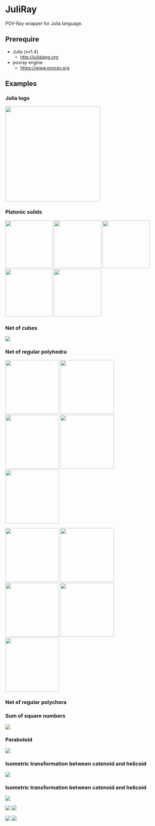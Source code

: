 # JuliRay
POV-Ray wrapper for Julia language.

## Prerequire
* Julia (≥v1.4)
    * http://julialang.org
* povray engine
    * https://www.povray.org


## Examples

### Julia logo
<img src="Examples/JuliaLogo/JuliaLogo.png" width="300">

### Platonic solids
<img src="Examples/PlatonicSolids/PlatonicSolid_4.png" width="150"> <img src="Examples/PlatonicSolids/PlatonicSolid_6.png" width="150"> <img src="Examples/PlatonicSolids/PlatonicSolid_8.png" width="150"> <img src="Examples/PlatonicSolids/PlatonicSolid_12.png" width="150"> <img src="Examples/PlatonicSolids/PlatonicSolid_20.png" width="150">

### Net of cubes
![](Examples/NetOfCubes/NetOfCubes.gif)

### Net of regular polyhedra
<img src="Examples/NetOfPolyhedra/4.gif" width="170"> <img src="Examples/NetOfPolyhedra/6.gif" width="170"> <img src="Examples/NetOfPolyhedra/8.gif" width="170"> <img src="Examples/NetOfPolyhedra/12.gif" width="170"> <img src="Examples/NetOfPolyhedra/20.gif" width="170">

<img src="Examples/NetOfPolyhedra/4_curved.gif" width="170"> <img src="Examples/NetOfPolyhedra/6_curved.gif" width="170"> <img src="Examples/NetOfPolyhedra/8_curved.gif" width="170"> <img src="Examples/NetOfPolyhedra/12_curved.gif" width="170"> <img src="Examples/NetOfPolyhedra/20_curved.gif" width="170">

### Net of regular polychora

### Sum of square numbers
![](Examples/SumOfSquare/SumOfSquare.gif)

### Paraboloid
![](Examples/Paraboloid/Paraboloid.gif)

### Isometric transformation between catenoid and helicoid
![](Examples/CatenoidHelidoid/CatenoidHelicoid.gif)

### Isometric transformation between catenoid and helicoid
![](Examples/BezierSurface/BezierSurfaceLocus.png)

![](Examples/BezierSurface/Locus1.gif)
![](Examples/BezierSurface/Locus2.gif)

![](Examples/BezierSurface/DaincingBezierSurface1.gif)
![](Examples/BezierSurface/DaincingBezierSurface2.gif)
